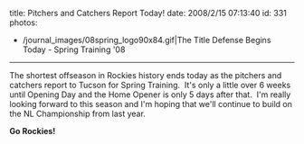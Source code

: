 title: Pitchers and Catchers Report Today!
date: 2008/2/15 07:13:40
id: 331
photos:
- /journal_images/08spring_logo90x84.gif|The Title Defense Begins Today - Spring Training '08
---
The shortest offseason in Rockies history ends today as the pitchers and catchers report to Tucson for Spring Training.  It's only a little over 6 weeks until Opening Day and the Home Opener is only 5 days after that.  I'm really looking forward to this season and I'm hoping that we'll continue to build on the NL Championship from last year.

**Go Rockies!**